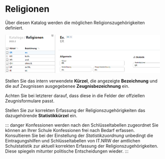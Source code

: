 # Religionen

Über diesen Katalog werden die möglichen Religionszugehörigkeiten definiert.

![Katalog mit den Religionen](./graphics/SVWS_kataloge_religionen.png "Konfigurieren Sie die Religionen Ihrer Schule.")

Stellen Sie das intern verwendete **Kürzel**, die angezeigte **Bezeichnung** und die auf Zeugnissen ausgegebenee **Zeugnisbezeichnung** ein.

Achten Sie bei letzterer darauf, dass diese in die Felder der offziellen Zeugnisformulare passt.

Stellen Sie zur korrekten Erfassung der Religionszugehörigkeiten das dazugehörende **Statistikkürzel** ein.

::: danger Konfessionen werden nach den Schlüsseltabellen zugeordnet
Sie können an Ihrer Schule Konfessionen frei nach Bedarf erfassen. Konsultieren Sie bei der Einstellung der *Statistikzuordnung* unbedingt die Eintragungshilfen und Schlüsseltabellen von IT.NRW der amtlichen Schulstatistik zur aktuell korrekten Erfassung der Religionszugehörigkeiten. Diese spiegeln mitunter politische Entscheidungen wieder.
:::
